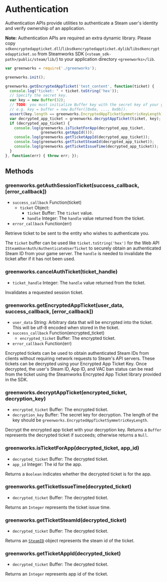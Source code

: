 # Authentication

Authentication APIs provide utilities to authenticate a Steam user's identity
and verify ownership of an application.

**Note:** Authentication APIs are required an extra dynamic library. Please copy
`sdkencryptedappticket.dll`/`libsdkencryptedappticket.dylib`/`libsdkencryptedappticket.so`
from Steamworks SDK (`<steam_sdk-path>/public/steam/lib/`) to your application
directory `<greenworks>/lib`.

```javascript
var greenworks = require('./greenworks');

greenworks.init();

greenworks.getEncryptedAppTicket('test_content', function(ticket) {
  console.log("ticket: " + ticket.toString('hex'));
  // Specify the secret key.
  var key = new Buffer(32);
  // TODO: you must initialize Buffer key with the secret key of your game here,
  // e.g. key = buffer = new Buffer([0x0a, ..., 0x0b]).
  assert(key.length == greenworks.EncryptedAppTicketSymmetricKeyLength)
  var decrypted_app_ticket = greenworks.decryptAppTicket(ticket, key);
  if (decrypted_app_ticket) {
    console.log(greenworks.isTicketForApp(decrypted_app_ticket,
                greenworks.getAppId()));
    console.log(greenworks.getTicketAppId(decrypted_app_ticket));
    console.log(greenworks.getTicketSteamId(decrypted_app_ticket));
    console.log(greenworks.getTicketIssueTime(decrypted_app_ticket));
  }
}, function(err) { throw err; });
```

## Methods

### greenworks.getAuthSessionTicket(success_callback, [error_callback])

* `success_callback` Function(ticket)
  * `ticket` Object:
    * `ticket` Buffer:  The `ticket` value.
    * `handle` Integer: The `handle` value returned from the ticket.
* `error_callback` Function(err)

Retrieve ticket to be sent to the entity who wishes to authenticate you.

The `ticket` buffer can be used like `ticket.toString('hex')` for the Web API
`ISteamUserAuth/AuthenticateUserTicket` to securely obtain an authenticated
Steam ID from your game server. The `handle` is needed to invalidate the ticket
after if it has not been used.

### greenworks.cancelAuthTicket(ticket_handle)

* `ticket_handle` Integer: The `handle` value returned from the ticket.

Invalidates a requested session ticket.

### greenworks.getEncryptedAppTicket(user_data, success_callback, [error_callback])

* `user_data` String: Arbitrary data that will be encrypted into the ticket.
  This will be utf-8 encoded when stored in the ticket.
* `success_callback` Function(encrypted_ticket)
  * `encrypted_ticket` Buffer: The encrypted ticket.
* `error_callback` Function(err)

Encrypted tickets can be used to obtain authenticated Steam IDs from clients
without requiring network requests to Steam's API servers. These tickets can be
decrypted using your Encrypted App Ticket Key. Once decrypted, the user's
Steam ID, App ID, and VAC ban status can be read from the ticket using the
Steamworks Encrypted App Ticket library provided in the SDK.

### greenworks.decryptAppTicket(encrypted_ticket, decryption_key)

* `encrypted_ticket` Buffer: The encrypted ticket.
* `decryption_key` Buffer: The secret key for decryption. The length of the key
  should be `greenworks.EncryptedAppTicketSymmetricKeyLength`.

Decrypt the encrypted app ticket with your decryption key. Returns a `Buffer`
represents the decrypted ticket if succeeds; otherwise returns a `Null`.

### greenworks.isTicketForApp(decrypted_ticket, app_id)

* `decrypted_ticket` Buffer: The decrypted ticket.
* `app_id` Integer: The id for the app.

Returns a `Boolean` indicates whether the decrypted ticket is for the app.

### greenworks.getTicketIssueTime(decrypted_ticket)

* `decrypted_ticket` Buffer: The decrypted ticket.

Returns an `Integer` represents the ticket issue time.

### greenworks.getTicketSteamId(decrypted_ticket)

* `decrypted_ticket` Buffer: The decrypted ticket.

Returns an [`SteamID`](friends.md#steamid) object represents the steam id of the
ticket.

### greenworks.getTicketAppId(decrypted_ticket)

* `decrypted_ticket` Buffer: The decrypted ticket.

Returns an `Integer` represents app id of the ticket.
